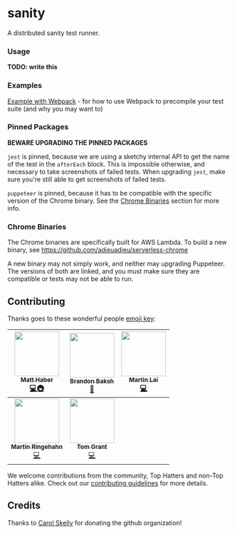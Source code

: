 # sanity

A distributed sanity test runner.

### Usage

**TODO: write this**

### Examples

[Example with Webpack](examples/precompiling/README.md) - for how to use Webpack to precompile your test suite (and why you may want to)

### Pinned Packages

**BEWARE UPGRADING THE PINNED PACKAGES**

`jest` is pinned, because we are using a sketchy internal API to get the name of the test in the `afterEach` block. This is impossible otherwise, and necessary to take screenshots of failed tests. When upgrading `jest`, make sure you're still able to get screenshots of failed tests.

`puppeteer` is pinned, because it has to be compatible with the specific version of the Chrome binary. See the [Chrome Binaries](#chrome-binaries) section for more info.

### Chrome Binaries

The Chrome binaries are specifically built for AWS Lambda. To build a new binary, see https://github.com/adieuadieu/serverless-chrome

A new binary may not simply work, and neither may upgrading Puppeteer. The versions of both are linked, and you must make sure they are compatible or tests may not be able to run.


## Contributing

Thanks goes to these wonderful people [emoji key](https://github.com/kentcdodds/all-contributors#emoji-key):

| [<img src="https://avatars1.githubusercontent.com/u/42545233?s=400&v=4" width="100px;"/><br /><sub><b>Matt Haber</b></sub>](https://github.com/mhaber-tophat)<br />[💻](https://github.com/mhaber-tophat)[🚇](https://github.com/tophat/sanity-runner/commits?author=mhaber-tophat) | [<img src="https://avatars.githubusercontent.com/u/39271619?s=100" width="100px;"/><br /><sub><b>Brandon Baksh</b></sub>](https://github.com/brandonbaksh)<br />[📖](https://github.com/tophat/sanity-runner/commits?author=brandonbaksh) | [<img src="https://avatars2.githubusercontent.com/u/2723622?s=400&v=4" width="100px;"/><br /><sub><b>Martin Lai</b></sub>](https://github.com/eastenluis)<br />[💻](https://github.com/tophat/sanity-runner) |
| :---: | :---: | :---: |
| [<img src="https://avatars3.githubusercontent.com/u/76803?s=400&v=4" width="100px;"/><br /><sub><b>Martin Ringehahn</b></sub>](https://github.com/chrono)<br />[💻](https://github.com/tophat/sanity-runner) | [<img src="https://avatars3.githubusercontent.com/u/4661702?s=400&v=4" width="100px;"/><br /><sub><b>Tom Grant</b></sub>](https://github.com/tgrant59)<br />[💻](https://github.com/tophat/sanity-runner) |

We welcome contributions from the community, Top Hatters and non-Top Hatters alike. Check out our [contributing guidelines](CONTRIBUTING.md) for more details.

## Credits
Thanks to [Carol Skelly](https://github.com/iatek) for donating the github organization!
